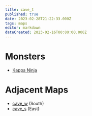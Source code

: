 ```yaml
---
title: cave_t
published: true
date: 2023-02-28T21:22:33.000Z
tags: maps
editor: markdown
dateCreated: 2023-02-16T00:00:00.000Z
---
```



# Monsters
 * [Kappa Ninja](/monsters/kappa-ninja)

# Adjacent Maps
 * [cave_w](/maps/cave_w) (South)
 * [cave_s](/maps/cave_s) (East)
